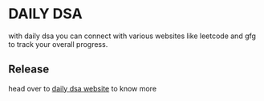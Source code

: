 # DAILY DSA

with daily dsa you can connect with various websites like leetcode and gfg to track your overall progress.

## Release
head over to [daily dsa website](http://abhirajranjan.com) to know more

